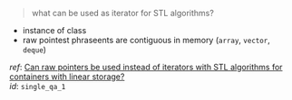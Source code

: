 > what can be used as iterator for STL algorithms?

- instance of class
- raw pointest phraseents are contiguous in memory (`array`, `vector`, `deque`)

_ref_: [Can raw pointers be used instead of iterators with STL algorithms for containers with linear storage?](
https://stackoverflow.com/questions/16445957/can-raw-pointers-be-used-instead-of-iterators-with-stl-algorithms-for-containers)  
_id_: `single_qa_1`
